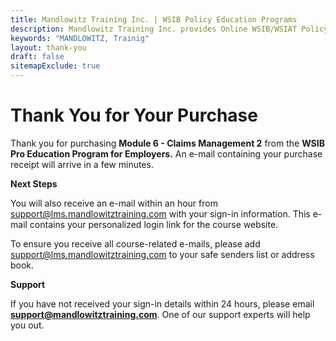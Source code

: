 ```yaml
---
title: Mandlowitz Training Inc. | WSIB Policy Education Programs
description: Mandlowitz Training Inc. provides Online WSIB/WSIAT Policy/Procedure education and training for employers and professionals.
keywords: "MANDLOWITZ, Trainig"
layout: thank-you
draft: false
sitemapExclude: true
---
```


# **Thank You for Your Purchase**

Thank you for purchasing **Module 6 - Claims Management 2** from the **WSIB Pro Education Program for Employers.** An e-mail containing your purchase receipt will arrive in a few minutes.
 

**Next Steps**

You will also receive an e-mail within an hour from [support@lms.mandlowitztraining.com](mailto:support@lms.mandlowitztraining.com) with your sign-in information. This e-mail contains your personalized login link for the course website.



To ensure you receive all course-related e-mails, please add [support@lms.mandlowitztraining.com](mailto:support@lms.mandlowitztraining.com) to your safe senders list or address book.
 

**Support**

If you have not received your sign-in details within 24 hours, please email **[support@mandlowitztraining.com](mailto:support@mandlowitztraining.com)**. One of our support experts will help you out.
